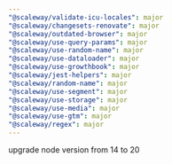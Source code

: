 ```yaml
---
"@scaleway/validate-icu-locales": major
"@scaleway/changesets-renovate": major
"@scaleway/outdated-browser": major
"@scaleway/use-query-params": major
"@scaleway/use-random-name": major
"@scaleway/use-dataloader": major
"@scaleway/use-growthbook": major
"@scaleway/jest-helpers": major
"@scaleway/random-name": major
"@scaleway/use-segment": major
"@scaleway/use-storage": major
"@scaleway/use-media": major
"@scaleway/use-gtm": major
"@scaleway/regex": major
---
```


upgrade node version from 14 to 20

